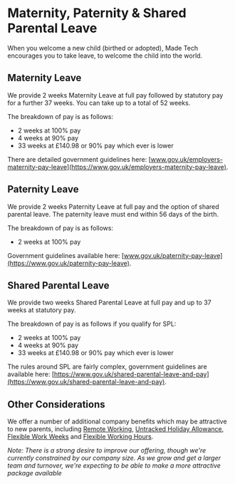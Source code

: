 # Maternity, Paternity & Shared Parental Leave

When you welcome a new child (birthed or adopted), Made Tech encourages you to take leave, to welcome the child into the world.

## Maternity Leave

We provide 2 weeks Maternity Leave at full pay followed by statutory pay for a further 37 weeks. You can take up to a total of 52 weeks.

The breakdown of pay is as follows:

- 2 weeks at 100% pay
- 4 weeks at 90% pay
- 33 weeks at £140.98 or 90% pay which ever is lower

There are detailed government guidelines here: [www.gov.uk/employers-maternity-pay-leave](https://www.gov.uk/employers-maternity-pay-leave).

## Paternity Leave

We provide 2 weeks Paternity Leave at full pay and the option of shared parental leave. The paternity leave must end within 56 days of the birth.

The breakdown of pay is as follows:

- 2 weeks at 100% pay

Government guidelines available here: [www.gov.uk/paternity-pay-leave](https://www.gov.uk/paternity-pay-leave).

## Shared Parental Leave

We provide two weeks Shared Parental Leave at full pay and up to 37 weeks at statutory pay.

The breakdown of pay is as follows if you qualify for SPL:

- 2 weeks at 100% pay
- 4 weeks at 90% pay
- 33 weeks at £140.98 or 90% pay which ever is lower

The rules around SPL are fairly complex, government guidelines are available here: [https://www.gov.uk/shared-parental-leave-and-pay](https://www.gov.uk/shared-parental-leave-and-pay).

## Other Considerations

We offer a number of additional company benefits which may be attractive to new parents, including [Remote Working](../../benefits/remote_working.md), [Untracked Holiday Allowance](../../benefits/flexible_holiday.md), [Flexible Work Weeks](../../benefits/flexible_working.md) and [Flexible Working Hours](../../benefits/working_hours.md). 

_Note: There is a strong desire to improve our offering, though we're currently constrained by our company size. As we grow and get a larger team and turnover, we're expecting to be able to make a more attractive package available_
